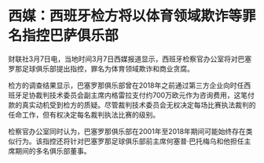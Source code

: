 # 西媒：西班牙检方将以体育领域欺诈等罪名指控巴萨俱乐部

财联社3月7日电，当地时间3月7日西媒报道显示，西班牙检察官办公室将对巴塞罗那足球俱乐部提出指控，罪名为体育领域欺诈和商业贪腐。

检方的调查结果显示，巴塞罗那俱乐部曾在2018年之前通过第三方企业向时任西班牙足协裁判技术委员会副主席内格雷拉支付约700万欧元作为咨询费用，这笔付款的真实动机受到检方的质疑。尽管裁判技术委员会无权决定每场比赛执法裁判的任命工作，但有权决定每名裁判执法比赛的级别。

检察官办公室同时认为，巴塞罗那俱乐部在2001年至2018年期间可能始终存在类似行为。该指控还将针对巴塞罗那足球俱乐部前主席何塞普·巴托梅乌和他担任主席期间的多名俱乐部董事。

